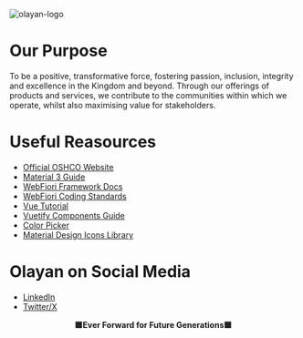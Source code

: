 
![olayan-logo](https://github.com/OSHCO/.github/assets/12120015/1e3992b7-a5df-4a05-8d61-aabbd5f93120)

# Our Purpose

To be a positive, transformative force, fostering passion, inclusion, integrity and excellence in the Kingdom and beyond. Through our offerings of products and services, we contribute to the communities within which we operate, whilst also maximising value for stakeholders.

# Useful Reasources
* [Official OSHCO Website](https://www.oshco.com/)
* [Material 3 Guide](https://m3.material.io)
* [WebFiori Framework Docs](https://webfiori.com/learn)
* [WebFiori Coding Standards](https://github.com/WebFiori/docs/blob/master/coding-standards.md)
* [Vue Tutorial](https://vuejs.org/tutorial)
* [Vuetify Components Guide](https://vuetifyjs.com/en/components/all/)
* [Color Picker](https://coolors.co)
* [Material Design Icons Library](https://pictogrammers.com/library/mdi/)

# Olayan on Social Media
* [LinkedIn](https://www.linkedin.com/company/oshcoksa/)
* [Twitter/X](https://twitter.com/olayansaudi)


<p style="text-align:center;font-weight:bold">
  🟦Ever Forward for Future Generations🟦
</p>
<!--

**Here are some ideas to get you started:**

🙋‍♀️ A short introduction - what is your organization all about?
🌈 Contribution guidelines - how can the community get involved?
👩‍💻 Useful resources - where can the community find your docs? Is there anything else the community should know?
🍿 Fun facts - what does your team eat for breakfast?
🧙 Remember, you can do mighty things with the power of [Markdown](https://docs.github.com/github/writing-on-github/getting-started-with-writing-and-formatting-on-github/basic-writing-and-formatting-syntax)
-->
